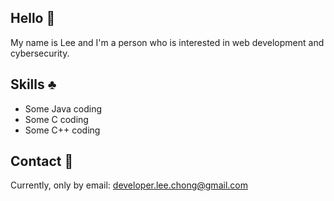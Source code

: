 ## Hello 👋
My name is Lee and I'm a person who is interested in web development and cybersecurity. 
## Skills ♣️
  - Some Java coding
  - Some C coding
  - Some C++ coding
## Contact 📳
Currently, only by email: developer.lee.chong@gmail.com
